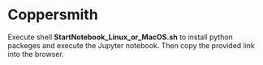 # Coppersmith

Execute shell **StartNotebook_Linux_or_MacOS.sh** to install python packeges and execute the Jupyter notebook. Then copy the provided link into the browser.  
